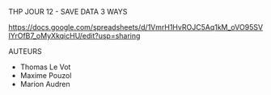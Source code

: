 THP JOUR 12 - SAVE DATA 3 WAYS





https://docs.google.com/spreadsheets/d/1VmrH1HvROJC5Aq1kM_oVO95SVIYrOfB7_oMyXkqicHU/edit?usp=sharing


AUTEURS
- Thomas Le Vot
- Maxime Pouzol
- Marion Audren
